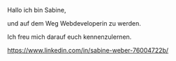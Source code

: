 Hallo ich bin Sabine,

und auf dem Weg Webdeveloperin zu werden.

Ich freu mich darauf euch kennenzulernen.

https://www.linkedin.com/in/sabine-weber-76004722b/


<!--
Here are some ideas to get you started:

- 🔭 I’m currently working on ...
- 🌱 I’m currently learning ...
- 👯 I’m looking to collaborate on ...
- 🤔 I’m looking for help with ...
- 💬 Ask me about ...
- 📫 How to reach me: ...
- 😄 Pronouns: ...
- ⚡ Fun fact: ...
-->
